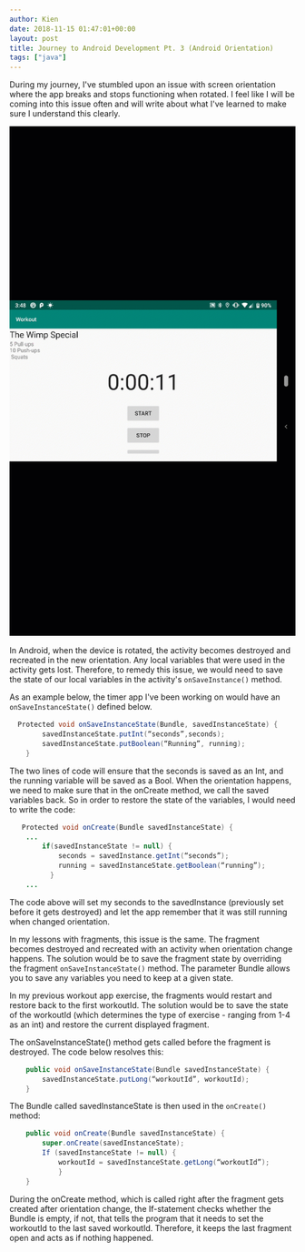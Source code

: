 ```yaml
---
author: Kien
date: 2018-11-15 01:47:01+00:00
layout: post
title: Journey to Android Development Pt. 3 (Android Orientation)
tags: ["java"]
---
```


During my journey, I've stumbled upon an issue with screen orientation where the app breaks and stops functioning when rotated. I feel like I will be coming into this issue often and will write about what I've learned to make sure I understand this clearly.

![](./rotation.gif)

In Android, when the device is rotated, the activity becomes destroyed and recreated in the new orientation. Any local variables that were used in the activity gets lost. Therefore, to remedy this issue, we would need to save the state of our local variables in the activity's `onSaveInstance()` method.

As an example below, the timer app I've been working on would have an `onSaveInstanceState()` defined below.

```java
  Protected void onSaveInstanceState(Bundle, savedInstanceState) {
    	savedInstanceState.putInt(“seconds”,seconds);
     	savedInstanceState.putBoolean(“Running”, running);
    }
```

The two lines of code will ensure that the seconds is saved as an Int, and the running variable will be saved as a Bool. When the orientation happens, we need to make sure that in the onCreate method, we call the saved variables back. So in order to restore the state of the variables, I would need to write the code:

```java
   Protected void onCreate(Bundle savedInstanceState) {
    ...
    	if(savedInstanceState != null) {
    		seconds = savedInstance.getInt(“seconds”);
    		running = savedInstanceState.getBoolean(“running”);
          }
    ...

```

The code above will set my seconds to the savedInstance (previously set before it gets destroyed) and let the app remember that it was still running when changed orientation.

In my lessons with fragments, this issue is the same. The fragment becomes destroyed and recreated with an activity when orientation change happens. The solution would be to save the fragment state by overriding the fragment `onSaveInstanceState()` method. The parameter Bundle allows you to save any variables you need to keep at a given state.

In my previous workout app exercise, the fragments would restart and restore back to the first workoutId. The solution would be to save the state of the workoutId (which determines the type of exercise - ranging from 1-4 as an int) and restore the current displayed fragment.

The onSaveInstanceState() method gets called before the fragment is destroyed. The code below resolves this:

```java
    public void onSaveInstanceState(Bundle savedInstanceState) {
    	savedInstanceState.putLong(“workoutId”, workoutId);
    }

```

The Bundle called savedInstanceState is then used in the `onCreate()` method:

```java
    public void onCreate(Bundle savedInstanceState) {
    	super.onCreate(savedInstanceState);
    	If (savedInstanceState != null) {
    		workoutId = savedInstanceState.getLong(“workoutId”);
            }
    }

```

During the onCreate method, which is called right after the fragment gets created after orientation change, the If-statement checks whether the Bundle is empty, if not, that tells the program that it needs to set the workoutId to the last saved workoutId. Therefore, it keeps the last fragment open and acts as if nothing happened.
